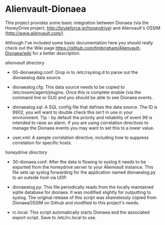 Alienvault-Dionaea
==================

This project provides some basic integration between Dionaea (via the HoneyDrive project, http://bruteforce.gr/honeydrive) and Alienvault's OSSIM (http://www.alienvault.com/). 

Although I've included some basic documentation here you should really check out the Wiki page https://github.com/timbrigham/Alienvault-Dionaea/wiki for a better description. 

*alienvault directory*

* 00-dionaealog.conf: Drop in to /etc/rsyslog.d to parse out the dionaealog data source. 

* dionaealog.cfg: This data source needs to be copied to /etc/ossim/agent/plugins. Once this is complete enable (via the command line or GUI) and you should be able to see Dionaea events. 

* dionaealog.sql: A SQL config file that defines the data source. The ID is 9902, you will want to double check this isn't in use in your environment. Tip - by default the priority and reliability of event 99 is intended to raise an alarm. If you are using correlation directives to manage the Dionaea events you may want to set this to a lower value. 

* user.xml: A sample correlation directive, including how to suppress correlation for specific hosts. 

*honeydrive directory*

* 30-dionaea.conf: After the data is flowing to syslog it needs to be exported from the honeydrive server to your Alienvault instance. This file sets up syslog forwarding for the application named dionaealog.py to an outside host via UDP. 

* dionaealog.py: This file periodically reads from the locally maintained sqlite database for dionaea. It was modified slightly for outputting to syslog. The original release of this script was shamelessly copied from DionaeaOSSIM on Github and modified to this project's needs. 

* rc.local: This script automatically starts Dionaea and the associated export script. Save to /etc/rc.local to use. 
